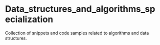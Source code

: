 # Data_structures_and_algorithms_specialization
 Collection of snippets and code samples related to algorithms and data structures.

